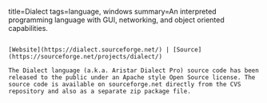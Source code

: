title=Dialect
tags=language, windows
summary=An interpreted programming language with GUI, networking, and object oriented capabilities.
~~~~~~

[Website](https://dialect.sourceforge.net/) | [Source](https://sourceforge.net/projects/dialect/)

The Dialect language (a.k.a. Aristar Dialect Pro) source code has been released to the public under an Apache style Open Source license. The source code is available on sourceforge.net directly from the CVS repository and also as a separate zip package file.
